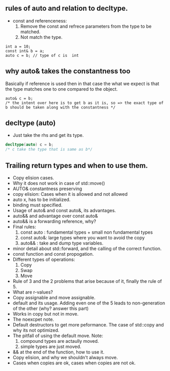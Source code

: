 ## rules of auto and relation to decltype.
  - const and referenceness:
    1. Remove the const and refrece parameters from the type to be matched.
    2. Not match the type.
```
int a = 10;
const int& b = a;
auto c = b; // type of c is  int
```
## why auto& takes the constantness too
Basically if reference is used then in that case the what we expect is that the type matches one to one compared to the object.
```
auto& c = b;
/* the intent over here is to get b as it is, so => the exact type of b should be taken along with the constantness */
```
## decltype (auto)
- Just take the rhs and get its type.
```cpp
decltype(auto) c = b;
/* c take the type that is same as b*/
```
## Trailing return types and when to use them.
- Copy elision cases.
- Why it does not work in case of std::move()
- AUTO& constantness preserving
- copy elision: Cases when it is allowed and not allowed
- auto x, has to be initialized.
- binding must specified.
- Usage of auto& and const auto&, its advantages.
- auto&& and advantage over const auto&
- auto&& is a forwarding reference, why?
- Final rules:
  1. const auto : fundamental types + small non fundamental types
  2. const auto&: large types where you want to avoid the copy
  3. auto&& : take and dump type variables.
- minor detail about std::forward, and the calling of the correct function.
- const function and const propogation.
- Different types of operations:
  1. Copy
  2. Swap
  3. Move
- Rule of 3 and the 2 problems that arise because of it, finally the rule of 5.
- What are r-values?
- Copy assignable and move assignable.
- default and its usage. Adding even one of the 5 leads to non-generation of the other (why? answer this part)
- Works in copy but not in move.
- The noexcpet note.
- Default destructors to get more peformance. The case of std::copy and why its not optimized.
- The pitfall of using the default move. Note:
  1. compound types are actaully moved.
  2. simple types are just moved.
- && at the end of the function, how to use it.
- Copy elision, and why we shouldn't always move.
- Cases when copies are ok, cases when copies are not ok.

